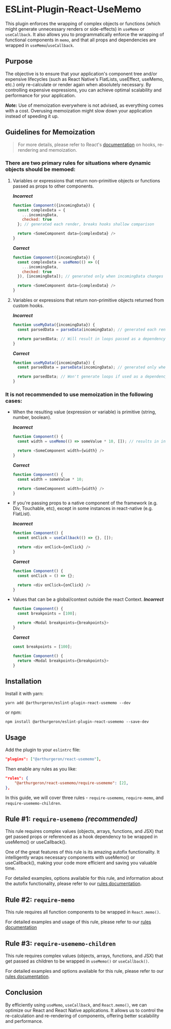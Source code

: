# ESLint-Plugin-React-UseMemo

This plugin enforces the wrapping of complex objects or functions (which might generate unnecessary renders or side-effects) in `useMemo` or `useCallback`. It also allows you to programmatically enforce the wrapping of functional components in `memo`, and that all props and dependencies are wrapped in `useMemo`/`useCallback`.

## Purpose
The objective is to ensure that your application's component tree and/or expensive lifecycles (such as React Native's FlatLists, useEffect, useMemo, etc.) only re-calculate or render again when absolutely necessary. By controlling expensive expressions, you can achieve optimal scalability and performance for your application.

_**Note:**_ Use of memoization everywhere is not advised, as everything comes with a cost. Overusing memoization might slow down your application instead of speeding it up.

## Guidelines for Memoization 
> For more details, please refer to React's [documentation](https://react.dev/reference/react/useMemo) on hooks, re-rendering and memoization.
### There are two primary rules for situations where dynamic objects should be memoed:

1. Variables or expressions that return non-primitive objects or functions passed as props to other components.  

    ***Incorrect***
    ```js
    function Component({incomingData}) {
      const complexData = {
        ...incomingData,
        checked: true
      }; // generated each render, breaks hooks shallow comparison

      return <SomeComponent data={complexData} />
    }
    ```
    ***Correct***
    ```js
    function Component({incomingData}) {
      const complexData = useMemo(() => ({
        ...incomingData,
        checked: true
      }), [incomingData]); // generated only when incomingData changes

      return <SomeComponent data={complexData} />
    }
    ```

2. Variables or expressions that return non-primitive objects returned from custom hooks.   

    ***Incorrect***
    ```js
    function useMyData({incomingData}) {
      const parsedData = parseData(incomingData); // generated each render

      return parsedData; // Will result in loops passed as a dependency in other hooks(e.g. useMemo, useCallback, useEffect).
    }
    ```
    ***Correct***
    ```js
    function useMyData({incomingData}) {
      const parsedData = parseData(incomingData); // generated only when incomingData changes

      return parsedData; // Won't generate loops if used as a dependency in hooks.
    }
    ```

### It is not recommended to use memoization in the following cases:

- When the resulting value (expression or variable) is primitive (string, number, boolean).

  ***Incorrect***
  ```js
  function Component() {
    const width = useMemo(() => someValue * 10, []); // results in integer, wouldn't break hooks' shallow comparison; Memoizing this would only reduce performance

    return <SomeComponent width={width} />
  }
  ```
  ***Correct***
  ```js
  function Component() {
    const width = someValue * 10;

    return <SomeComponent width={width} />
  }
  ```

- If you're passing props to a native component of the framework (e.g. Div, Touchable, etc), except in some instances in react-native (e.g. FlatList).   

  ***Incorrect***
  ```js
  function Component() {
    const onClick = useCallback(() => {}, []);

    return <div onClick={onClick} />
  }
  ```
  ***Correct***
  ```js
  function Component() {
    const onClick = () => {};

    return <div onClick={onClick} />
  }
  ```

- Values that can be a global/context outside the react Context.
  ***Incorrect***
  ```js
  function Component() {
    const breakpoints = [100];

    return <Modal breakpoints={breakpoints}>
  }
  ```

  ***Correct***
  ```js
  const breakpoints = [100];

  function Component() {
    return <Modal breakpoints={breakpoints}>
  }
  ```




## Installation

Install it with yarn:

```
yarn add @arthurgeron/eslint-plugin-react-usememo --dev
```

or npm:

```
npm install @arthurgeron/eslint-plugin-react-usememo --save-dev
```

## Usage

Add the plugin to your `eslintrc` file:
```json
"plugins": ["@arthurgeron/react-usememo"],
```

Then enable any rules as you like:

```json
"rules": {
    "@arthurgeron/react-usememo/require-usememo": [2],
},
```
In this guide, we will cover three rules - `require-usememo`, `require-memo`, and `require-usememo-children`.

## Rule #1: `require-usememo` ***(recommended)***
This rule requires complex values (objects, arrays, functions, and JSX) that get passed props or referenced as a hook dependency to be wrapped in useMemo() or useCallback().

One of the great features of this rule is its amazing autofix functionality. It intelligently wraps necessary components with useMemo() or useCallback(), making your code more efficient and saving you valuable time.

For detailed examples, options available for this rule, and information about the autofix functionality, please refer to our [rules documentation](https://github.com/arthurgeron/eslint-plugin-react-usememo/blob/main/docs/rules/require-usememo.md).

## Rule #2: `require-memo`
This rule requires all function components to be wrapped in `React.memo()`. 

For detailed examples and usage of this rule, please refer to our [rules documentation](https://github.com/arthurgeron/eslint-plugin-react-usememo/blob/main/docs/rules/require-memo.md)

## Rule #3: `require-usememo-children`
This rule requires complex values (objects, arrays, functions, and JSX) that get passed as children to be wrapped in `useMemo()` or `useCallback()`.

For detailed examples and options available for this rule, please refer to our [rules documentation](https://github.com/arthurgeron/eslint-plugin-react-usememo/blob/main/docs/rules/require-usememo-children.md).

## Conclusion
By efficiently using `useMemo`, `useCallback`, and `React.memo()`, we can optimize our React and React Native applications. It allows us to control the re-calculation and re-rendering of components, offering better scalability and performance.
